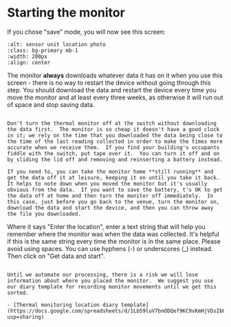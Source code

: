 # Starting the monitor

If you chose "save" mode, you will now see this screen:

```{image} /images/v3/get-data-and-start.jpg
:alt: sensor unit location photo
:class: bg-primary mb-1
:width: 200px
:align: center
```

The monitor **always** downloads whatever data it has on it when you use this screen - there is no way to restart the device without going through this step.  You should download the data and restart the device every time you move the monitor and at least every three weeks, as otherwise it will run out of space and stop saving data.

```{admonition}  Important

Don't turn the thermal monitor off at the switch without downloading the data first.  The monitor is so cheap it doesn't have a good clock in it; we rely on the time that you downloaded the data being close to the time of the last reading collected in order to make the times more accurate when we receive them.  If you find your building's occupants fiddle with the switch, put tape over it.  You can turn it off and on by sliding the lid off and removing and reinserting a battery instead.

If you need to, you can take the monitor home **still running** and get the data off it at leisure, keeping it on until you take it back.  It helps to note down when you moved the monitor but it's usually obvious from the data.  If you want to save the battery, t's OK to get the data off at home and then turn the monitor off immediately.  In this case, just before you go back to the venue, turn the monitor on, download the data and start the device, and then you can throw away the file you downloaded.  

```

Where it says "Enter the location", enter a text string that will help you remember where the monitor was when the data was collected.  It's helpful if this is the same string every time the monitor is in the same place.  Please avoid using spaces.  You can use hyphens (-) or underscores (_) instead. Then click on "Get data and start".

```{admonition}  Important

Until we automate our processing, there is a risk we will lose information about where you placed the monitor.  We suggest you use our diary template for recording monitor movements until we get this sorted.

- [Thermal monitoring location diary template](https://docs.google.com/spreadsheets/d/1Lb59luV7bnODQef9KC9vKmHjVDsIbQYyRfcX4VaVAA4/edit?usp=sharing)

``` 



